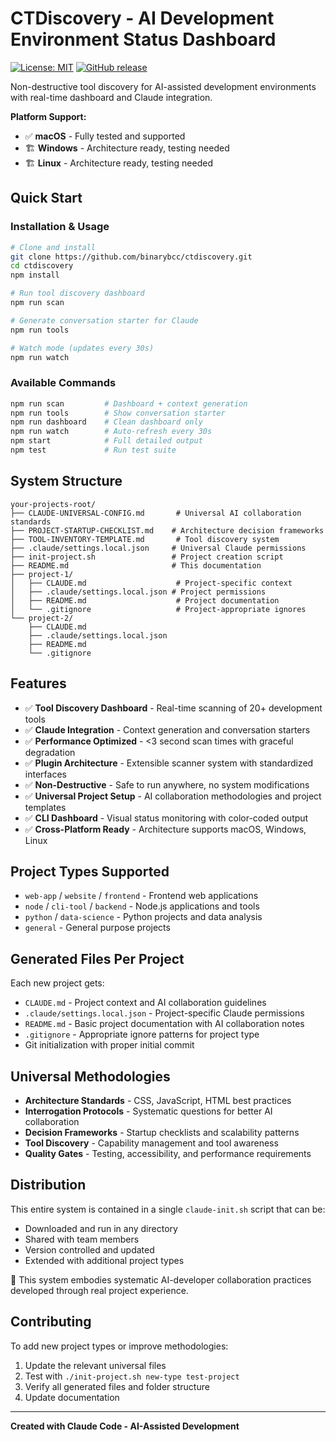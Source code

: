 # CTDiscovery - AI Development Environment Status Dashboard

[![License: MIT](https://img.shields.io/badge/License-MIT-yellow.svg)](https://opensource.org/licenses/MIT)
[![GitHub release](https://img.shields.io/github/release/binarybcc/ctdiscovery.svg)](https://github.com/binarybcc/ctdiscovery/releases)

Non-destructive tool discovery for AI-assisted development environments with real-time dashboard and Claude integration.

**Platform Support:**
- ✅ **macOS** - Fully tested and supported
- 🏗️ **Windows** - Architecture ready, testing needed
- 🏗️ **Linux** - Architecture ready, testing needed

## Quick Start

### Installation & Usage
```bash
# Clone and install
git clone https://github.com/binarybcc/ctdiscovery.git
cd ctdiscovery
npm install

# Run tool discovery dashboard
npm run scan

# Generate conversation starter for Claude
npm run tools

# Watch mode (updates every 30s)
npm run watch
```

### Available Commands
```bash
npm run scan         # Dashboard + context generation
npm run tools        # Show conversation starter
npm run dashboard    # Clean dashboard only  
npm run watch        # Auto-refresh every 30s
npm start            # Full detailed output
npm test             # Run test suite
```

## System Structure
```
your-projects-root/
├── CLAUDE-UNIVERSAL-CONFIG.md       # Universal AI collaboration standards
├── PROJECT-STARTUP-CHECKLIST.md    # Architecture decision frameworks
├── TOOL-INVENTORY-TEMPLATE.md       # Tool discovery system
├── .claude/settings.local.json     # Universal Claude permissions
├── init-project.sh                 # Project creation script
├── README.md                       # This documentation
├── project-1/
│   ├── CLAUDE.md                    # Project-specific context
│   ├── .claude/settings.local.json # Project permissions
│   ├── README.md                    # Project documentation
│   └── .gitignore                   # Project-appropriate ignores
└── project-2/
    ├── CLAUDE.md
    ├── .claude/settings.local.json
    ├── README.md
    └── .gitignore
```

## Features
- ✅ **Tool Discovery Dashboard** - Real-time scanning of 20+ development tools
- ✅ **Claude Integration** - Context generation and conversation starters
- ✅ **Performance Optimized** - <3 second scan times with graceful degradation
- ✅ **Plugin Architecture** - Extensible scanner system with standardized interfaces
- ✅ **Non-Destructive** - Safe to run anywhere, no system modifications
- ✅ **Universal Project Setup** - AI collaboration methodologies and project templates
- ✅ **CLI Dashboard** - Visual status monitoring with color-coded output
- ✅ **Cross-Platform Ready** - Architecture supports macOS, Windows, Linux

## Project Types Supported
- `web-app` / `website` / `frontend` - Frontend web applications
- `node` / `cli-tool` / `backend` - Node.js applications and tools
- `python` / `data-science` - Python projects and data analysis
- `general` - General purpose projects

## Generated Files Per Project
Each new project gets:
- `CLAUDE.md` - Project context and AI collaboration guidelines
- `.claude/settings.local.json` - Project-specific Claude permissions
- `README.md` - Basic project documentation with AI collaboration notes
- `.gitignore` - Appropriate ignore patterns for project type
- Git initialization with proper initial commit

## Universal Methodologies
- **Architecture Standards** - CSS, JavaScript, HTML best practices
- **Interrogation Protocols** - Systematic questions for better AI collaboration
- **Decision Frameworks** - Startup checklists and scalability patterns
- **Tool Discovery** - Capability management and tool awareness
- **Quality Gates** - Testing, accessibility, and performance requirements

## Distribution
This entire system is contained in a single `claude-init.sh` script that can be:
- Downloaded and run in any directory
- Shared with team members
- Version controlled and updated
- Extended with additional project types

🤖 This system embodies systematic AI-developer collaboration practices developed through real project experience.

## Contributing
To add new project types or improve methodologies:
1. Update the relevant universal files
2. Test with `./init-project.sh new-type test-project`
3. Verify all generated files and folder structure
4. Update documentation

---
**Created with Claude Code - AI-Assisted Development**
